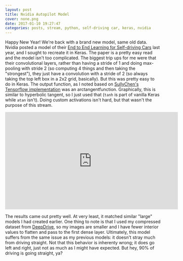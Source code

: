 ```yaml
---
layout: post
title: Nvidia Autopilot Model
cover: none.png
date: 2017-01-10 19:27:47 
categories: posts, stream, python, self-driving car, keras, nvidia
---
```


Happy New Year!  We're back with a brand new model, same old data.  Nvidia posted a model of their [End to End Learning for Self-driving Cars](https://arxiv.org/pdf/1604.07316.pdf) last year, and I sought to recreate it in Keras.  The paper is a pretty easy read and the model isn't too complicated.  The biggest trip ups for me were that their convolutional layers, rather than having a stride of 1 and doing max-pooling with stride 2 (so computing 4 things and then taking the "strongest"), they just have a convolution with a stride of 2 (so always taking the top left box in a 2x2 grid, basically).  But this was pretty easy to do in Keras.  The output function, as I noted based on [SullyChen's Tensorflow implementation](https://github.com/SullyChen/Autopilot-TensorFlow/blob/master/model.py) was an arctangentfunction.  Graphically, this is similar to hyperbolic tangent, so I just used that (`tanh` is part of vanilla Keras while `atan` isn't).  Doing custom activations isn't hard, but that wasn't the purpose of this stream.

<iframe width="560" height="315" src="https://www.youtube.com/embed/1nuu5P3voB8" frameborder="0"> </iframe>

The results came out pretty well.  At very least, it matched similar "large" models I had created earlier.  One thing to note is that I used my compressed dataset from [DeepDrive](deepdrive.io), so my images are smaller and I have fewer interior values to flatten and pass to the first dense layer.  Ultimately, this model suffers from the same issue as my previous models: it doesn't stray much from driving straight.  Not that this behavior is inherenty wrong; it does go left and right, just not as much as I might have expected.  But hey, 90% of driving is going straight, ya?

